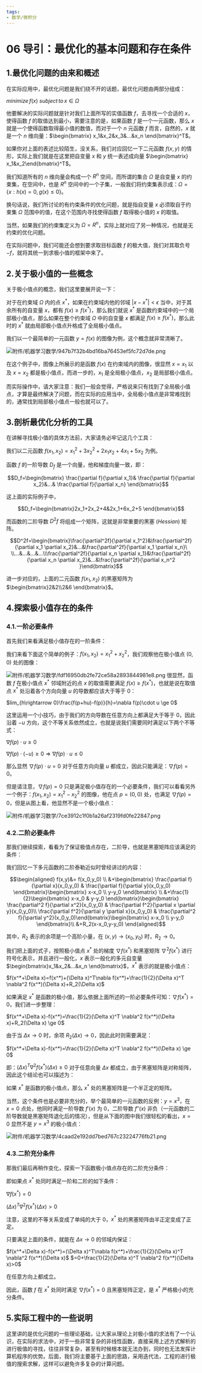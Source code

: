```yaml
---
tags:
- 数学/微积分
---
```


# 06 导引：最优化的基本问题和存在条件

## 1.最优化问题的由来和概述

在实际应用中，最优化问题是我们绕不开的话题，最优化问题由两部分组成：

$minimize \,f(x)$ $subject\,to\,x\in \Omega$

他要解决的实际问题就是针对我们上面所写的实值函数 $f$，去寻找一个合适的 $x$，使得函数 $f$ 的取值达到最小，需要注意的是，如果函数 $f$ 是一个一元函数，那么 $x$ 就是一个使得函数取得最小值的数值，而对于一个 $n$ 元函数 $f$ 而言，自然的，$x$ 就是一个 $n$ 维向量：$\begin{bmatrix} x_1&x_2&x_3&...&x_n \end{bmatrix}^T$。

如果你对上面的表述比较陌生，没关系，我们对应回忆一下二元函数 $f(x,y)$ 的情形，实际上我们就是在这里把自变量 $x$ 和 $y$ 统一表述成向量 $\begin{bmatrix} x_1&x_2\end{bmatrix}^T$。

我们知道所有的 $n$ 维向量会构成一个 $R^n$ 空间，而所谓的集合 $\Omega$ 是自变量 $x$ 的约束集，在空间中，也是 $R^n$ 空间中的一个子集，一般我们将约束集表示成：$\Omega=\{ x: h(x)=0,g(x)\le 0\}$。

换句话说，我们所讨论的有约束条件的优化问题，就是指自变量 $x$ 必须取自于约束集 $\Omega$ 范围中的值，在这个范围内寻找使得函数 $f$ 取得极小值的 $x$ 的取值。

当然，如果我们的约束集定义为 $\Omega=R^n$，实际上就对应了另一种情况，也就是无约束的优化问题。

在实际问题中，我们可能还会想到要求取目标函数 $f$ 的极大值，我们对其取负号 $-f$，就将其统一到求极小值的框架中来了。

## 2.关于极小值的一些概念

关于极小值点的概念，我们这里要展开说一下：

对于在约束域 $\Omega$ 内的点 $x^{*}$，如果在约束域内他的邻域 $|x-x^*|<\epsilon$ 当中，对于其余所有的自变量 $x$，都有 $f(x)\ge f(x^*)$，那么我们就说 $x^*$ 是函数约束域中的一个局部极小值点，那么如果在整个约束域 $\Omega$ 中的自变量 $x$ 都满足 $f(x)\ge f(x^*)$，那么此时的 $x^*$ 就由局部极小值点升格成了全局极小值点。

我们以一个最简单的一元函数 $y=f(x)$ 的图像为例，这个概念就非常清晰了。

![附件/机器学习数学/947b7f32b4bd16ba76453ef5fc72d7de.png](../../附件/机器学习数学/947b7f32b4bd16ba76453ef5fc72d7de.png)

在这个例子中，图像上所展示的是函数 $f(x)$ 在约束域内的图像，很显然 $x=x_1$ 以及 $x=x_2$ 都是极小值点，而进一步的，$x_1$ 是全局极小值点，$x_2$ 是局部极小值点。

而实际操作中，请大家注意：我们一般会觉得，严格说来只有找到了全局极小值点，才算是最终解决了问题，而在实际的应用当中，全局极小值点是非常难找到的，通常找到局部极小值点一般也就可以了。

## 3.剖析最优化分析的工具

在讲解寻找极小值的具体方法前，大家请务必牢记这几个工具：

我们以二元函数 $f(x_1,x_2)=x_1^2+3x_2^2+2x_1x_2+4x_1+5x_2$ 为例。

函数 $f$ 的一阶导数 $D_f$ 是一个向量，他和梯度向量一致，即：

$$D_f=\begin{bmatrix} \frac{\partial f}{\partial x_1}& \frac{\partial f}{\partial x_2}&...& \frac{\partial f}{\partial x_n} \end{bmatrix}$$

这上面的实际例子中，

$$D_f=\begin{bmatrix}2x_1+2x_2+4&2x_1+6x_2+5 \end{bmatrix}$$

而函数的二阶导数 $D^2f$ 将组成一个矩阵，这就是非常重要的黑塞 $(Hessian)$ 矩阵。

$$D^2f=\begin{bmatrix}\frac{\partial^2f}{\partial x_1^2}&\frac{\partial^2f}{\partial x_1 \partial x_2}&...&\frac{\partial^2f}{\partial x_1 \partial x_n}\ \\...&...&...&...\\\frac{\partial^2f}{\partial x_n \partial x_1}&\frac{\partial^2f}{\partial x_n \partial x_2}&...&\frac{\partial^2f}{\partial x_n^2 }\end{bmatrix}$$

进一步对应的，上面的二元函数 $f(x_1,x_2)$ 的黑塞矩阵为 $\begin{bmatrix}2&2\\2&6 \end{bmatrix}$。

## 4.探索极小值存在的条件

### 4.1.一阶必要条件

首先我们来看满足极小值存在的一阶条件：

我们来看下面这个简单的例子：$f(x_1,x_2)=x_1^2+x_2^2$，我们观察他在极小值点 $(0,0)$ 处的图像：

![附件/机器学习数学/fdf16950db2fe72ce58a2893844981e8.png](../../附件/机器学习数学/fdf16950db2fe72ce58a2893844981e8.png)
 很显然，函数 $f$ 在极小值点 $x^*$ 邻域附近的点 $x$ 的取值需要满足 $f(x)\ge f(x^*)$，也就是说在取值点 $x^*$ 处沿着各个方向向量 $u$ 的导数都应该大于等于 $0$：

$lim_{h\rightarrow 0}\frac{f(p+hu)-f(p)}{h}=\nabla f(p)\cdot u \ge 0$

这里运用一个小技巧，由于我们的方向导数在任意方向上都满足大于等于 $0$，因此沿着 $-u$ 方向，这个不等关系依然成立，也就是说我们需要同时满足以下两个不等式：

$\nabla f(p)\cdot u \ge 0$

$\nabla f(p)\cdot (-u) \ge 0 \Rightarrow \nabla f(p)\cdot u \le 0$

那么显然 $\nabla f(p)\cdot u = 0$ 对于任意方向向量 $u$ 都成立，因此只能满足：$\nabla f(p)=0$。

但是请注意，$\nabla f(p)=0$ 只是满足极小值存在的一个必要条件，我们可以看看另外一个例子：$f(x_1,x_2)=x_1^2-x_2^2$ 的图像，他在点 $p=(0,0)$ 处，也满足 $\nabla f(p)=0$，但是从图上看，他显然不是一个极小值点：

![附件/机器学习数学/7ce3912c1f0b1a26af2319fd0fe22847.png](../../附件/机器学习数学/7ce3912c1f0b1a26af2319fd0fe22847.png)

### 4.2.二阶必要条件

那我们继续探索，看看为了保证极值点存在，二阶导，也就是黑塞矩阵应该满足的条件：

我们回忆一下多元函数的二阶泰勒近似时曾经讲过的内容：

$$\begin{aligned}
f(x,y)&= f(x_0,y_0) \\
&+\begin{bmatrix} \frac{\partial f}{\partial x}(x_0,y_0) & \frac{\partial f}{\partial y}(x_0,y_0) \end{bmatrix}\begin{bmatrix} x-x_0 \\ y-y_0 \end{bmatrix} \\
&+\frac{1}{2}\begin{bmatrix} x-x_0 & y-y_0 \end{bmatrix}\begin{bmatrix} \frac{\partial^2 f}{\partial x^2}(x_0,y_0) & \frac{\partial f^2}{\partial x \partial y}(x_0,y_0)\\ \frac{\partial f^2}{\partial y \partial x}(x_0,y_0) & \frac{\partial^2 f}{\partial y^2}(x_0,y_0)\end{bmatrix}\begin{bmatrix} x-x_0 \\ y-y_0 \end{bmatrix}\\
&+R_2(x-x_0,y-y_0)
\end{aligned}$$

其中，$R_2$ 表示的余项是一个高阶小量，在 $(x,y)\rightarrow (x_0,y_0)$ 时，$R_2\rightarrow 0$。

我们把上面的式子，按照极小值点 $x^*$ 处的梯度 $\nabla f(x^*)$ 和黑塞矩阵 $\nabla^2 f(x^*)$ 进行符号化表示，并且进行一般化，$x$ 表示一般化的多元自变量 $\begin{bmatrix}x_1&x_2&...&x_n \end{bmatrix}$，$x^*$ 表示的就是极小值点：

$f(x^*+\Delta x)=f(x^*)+(\Delta x)^T\nabla f(x^*)+\frac{1}{2}(\Delta x)^T \nabla^2 f(x^*)(\Delta x)+R_2(\Delta x)$

如果满足 $x^*$ 是函数的极小值，那么依据上面所述的一阶必要条件可知：$\nabla f(x^*)=0$，我们进一步整理：

$f(x^*+\Delta x)-f(x^*)=\frac{1}{2}(\Delta x)^T \nabla^2 f(x^*)(\Delta x)+R_2(\Delta x) \ge 0$

由于当 $\Delta x \rightarrow 0$ 时，余项 $R_2(\Delta x)\rightarrow 0$，因此此时则需要满足：

$f(x^*+\Delta x)-f(x^*)=\frac{1}{2}(\Delta x)^T \nabla^2 f(x^*)(\Delta x) \ge 0$

即：$(\Delta x)^T \nabla^2 f(x^*)(\Delta x) \ge 0$ 对于任意向量 $\Delta x$ 都成立，由于黑塞矩阵是对称矩阵，因此这个结论也可以描述为：

如果 $x^*$ 是函数的极小值点，那么 $x^*$ 处的黑塞矩阵是一个半正定的矩阵。

当然，这个条件也是必要非充分的，举个最简单的一元函数的反例：$y=x^3$，在 $x=0$ 点处，他同时满足一阶导数 $f'(x)$ 为 $0$，二阶导数 $f''(x)$ 非负（一元函数的二阶导数就是黑塞矩阵退化后的情况），但是从下面的图中我们很轻松的看出，$x=0$ 显然不是 $y=x^3$ 的极小值点：

![附件/机器学习数学/4caad2e192dd7bed767c23224776fb21.png](../../附件/机器学习数学/4caad2e192dd7bed767c23224776fb21.png)

### 4.3.二阶充分条件

那我们最后再稍作变化，探索一下函数极小值点存在的二阶充分条件：

即如果点 $x^*$ 处同时满足一阶和二阶的如下条件：

$\nabla f(x^*)=0$

$(\Delta x)^T \nabla^2 f(x^*)(\Delta x) > 0$

注意，这里的不等关系变成了单纯的大于 $0$，$x^*$ 处的黑塞矩阵由半正定变成了正定。

只要满足上面的条件，就能在 $\Delta x\rightarrow 0$ 的邻域内保证：

$f(x^*+\Delta x)-f(x^*)=(\Delta x)^T\nabla f(x^*)+\frac{1}{2}(\Delta x)^T \nabla^2 f(x^*)(\Delta x)$ $=0+\frac{1}{2}(\Delta x)^T \nabla^2 f(x^*)(\Delta x)>0$

在任意方向上都成立。

因此，函数 $f$ 在 $x^*$ 处同时满足 $\nabla f(x^*)=0$ 且黑塞矩阵正定，是 $x^*$ 严格极小的充分条件。

## 5.实际工程中的一些说明

这里讲的是优化问题的一些理论基础，让大家从理论上对极小值的求法有了一个认识，在实际的求法中，对于一些非常复杂的非线性函数，直接采用上述方式解析的进行极值的寻找，往往非常复杂，甚至有时候根本就无法办到，同时也无法发挥计算机程序的优势。后面，我们将主要基于上面的思路，采用迭代法，工程的进行极值的搜索求解，这样可以避免许多复杂的计算问题。